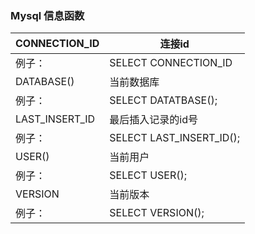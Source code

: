 ###  Mysql  信息函数



| CONNECTION_ID  | 连接id                   |
| -------------- | ------------------------ |
| 例子：         | SELECT CONNECTION_ID     |
| DATABASE()     | 当前数据库               |
| 例子：         | SELECT DATATBASE();      |
| LAST_INSERT_ID | 最后插入记录的id号       |
| 例子：         | SELECT LAST_INSERT_ID(); |
| USER()         | 当前用户                 |
| 例子：         | SELECT USER();           |
| VERSION        | 当前版本                 |
| 例子：         | SELECT VERSION();        |

